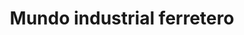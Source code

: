 ---
title: "Mundo industrial ferretero"
url: /barcelona/mundo-industrial-ferretero/
shop: Eisenwaren
---